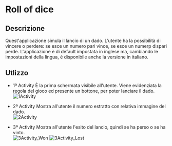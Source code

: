# Roll of dice

## Descrizione
Quest'applicazione simula il lancio di un dado. L'utente ha la possibilità di vincere o perdere: se esce un numero pari vince, se esce un numerp dispari perde. L'applicazione è di default impostata in inglese ma, cambiando le impostazioni della lingua, è disponibile anche la versione in italiano.  

## Utlizzo
+ 1ª Activity
  È la prima schermata visibile all'utente. Viene evidenziata la regola del gioco ed presente un bottone, per poter lanciare il dado.
  ![1Activity](https://github.com/user-attachments/assets/22c658f5-aec8-4daf-b1d0-b55414a975cc)

+ 2ª Activity
  Mostra all'utente il numero estratto con relativa immagine del dado.  
  ![2Activity](https://github.com/user-attachments/assets/08bc2dc6-b672-4549-9012-38b226fee090)

+ 3ª Activity
  Mostra all'utente l'esito del lancio, quindi se ha perso o se ha vinto.  
  ![3Activity_Won ](https://github.com/user-attachments/assets/3d3b82c9-4ed1-487e-9eb2-ee98cc54fad1)
  ![3Activity_Lost](https://github.com/user-attachments/assets/93d718f1-f33d-4543-966b-887cfe52d46b)
